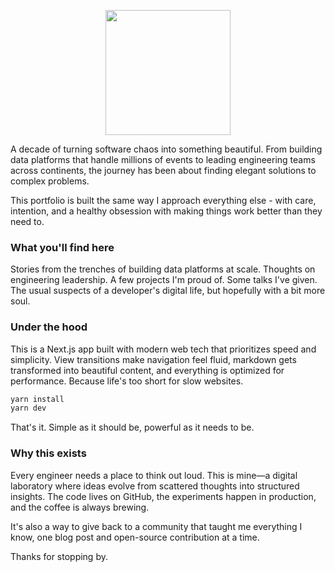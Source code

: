 <p align="center"><img src="https://www.ravisuhag.com/ravi_home.png" width="200"></p>

A decade of turning software chaos into something beautiful. From building data platforms that handle millions of events to leading engineering teams across continents, the journey has been about finding elegant solutions to complex problems.

This portfolio is built the same way I approach everything else - with care, intention, and a healthy obsession with making things work better than they need to.

### What you'll find here

Stories from the trenches of building data platforms at scale. Thoughts on engineering leadership. A few projects I'm proud of. Some talks I've given. The usual suspects of a developer's digital life, but hopefully with a bit more soul.

### Under the hood

This is a Next.js app built with modern web tech that prioritizes speed and simplicity. View transitions make navigation feel fluid, markdown gets transformed into beautiful content, and everything is optimized for performance. Because life's too short for slow websites.

```bash
yarn install
yarn dev
```

That's it. Simple as it should be, powerful as it needs to be.

### Why this exists

Every engineer needs a place to think out loud. This is mine—a digital laboratory where ideas evolve from scattered thoughts into structured insights. The code lives on GitHub, the experiments happen in production, and the coffee is always brewing.

It's also a way to give back to a community that taught me everything I know, one blog post and open-source contribution at a time.

Thanks for stopping by.
